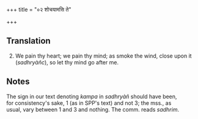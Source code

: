 +++
title = "०२ शोचयामसि ते"

+++
## Translation
2. We pain thy heart; we pain thy mind; as smoke the wind, close upon it  
(*sadhryàñc*), so let thy mind go after me.

## Notes
The sign in our text denoting *kampa* in *sadhryàñ* should have been,  
for consistency's sake, 1 (as in SPP's text) and not 3; the mss., as  
usual, vary between 1 and 3 and nothing. The comm. reads *sadhrim*.
